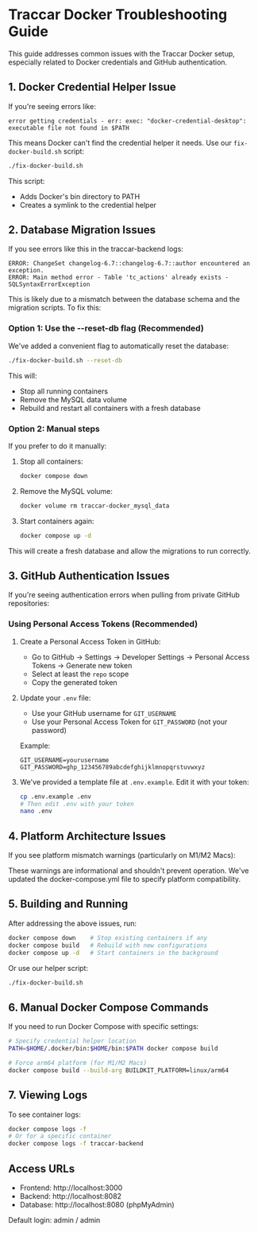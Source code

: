 # Traccar Docker Troubleshooting Guide

This guide addresses common issues with the Traccar Docker setup, especially related to Docker credentials and GitHub authentication.

## 1. Docker Credential Helper Issue

If you're seeing errors like:
```
error getting credentials - err: exec: "docker-credential-desktop": executable file not found in $PATH
```

This means Docker can't find the credential helper it needs. Use our `fix-docker-build.sh` script:

```bash
./fix-docker-build.sh
```

This script:
- Adds Docker's bin directory to PATH
- Creates a symlink to the credential helper

## 2. Database Migration Issues

If you see errors like this in the traccar-backend logs:
```
ERROR: ChangeSet changelog-6.7::changelog-6.7::author encountered an exception.
ERROR: Main method error - Table 'tc_actions' already exists - SQLSyntaxErrorException
```

This is likely due to a mismatch between the database schema and the migration scripts. To fix this:

### Option 1: Use the --reset-db flag (Recommended)

We've added a convenient flag to automatically reset the database:

```bash
./fix-docker-build.sh --reset-db
```

This will:
- Stop all running containers
- Remove the MySQL data volume
- Rebuild and restart all containers with a fresh database

### Option 2: Manual steps

If you prefer to do it manually:

1. Stop all containers:
   ```bash
   docker compose down
   ```

2. Remove the MySQL volume:
   ```bash
   docker volume rm traccar-docker_mysql_data
   ```

3. Start containers again:
   ```bash
   docker compose up -d
   ```

This will create a fresh database and allow the migrations to run correctly.

## 3. GitHub Authentication Issues

If you're seeing authentication errors when pulling from private GitHub repositories:

### Using Personal Access Tokens (Recommended)

1. Create a Personal Access Token in GitHub:
   - Go to GitHub → Settings → Developer Settings → Personal Access Tokens → Generate new token
   - Select at least the `repo` scope
   - Copy the generated token

2. Update your `.env` file:
   - Use your GitHub username for `GIT_USERNAME`
   - Use your Personal Access Token for `GIT_PASSWORD` (not your password)
   
   Example:
   ```
   GIT_USERNAME=yourusername
   GIT_PASSWORD=ghp_123456789abcdefghijklmnopqrstuvwxyz
   ```

3. We've provided a template file at `.env.example`. Edit it with your token:
   ```bash
   cp .env.example .env
   # Then edit .env with your token
   nano .env
   ```

## 4. Platform Architecture Issues

If you see platform mismatch warnings (particularly on M1/M2 Macs):

These warnings are informational and shouldn't prevent operation. We've updated the docker-compose.yml file to specify platform compatibility.

## 5. Building and Running

After addressing the above issues, run:

```bash
docker compose down    # Stop existing containers if any
docker compose build   # Rebuild with new configurations
docker compose up -d   # Start containers in the background
```

Or use our helper script:

```bash
./fix-docker-build.sh
```

## 6. Manual Docker Compose Commands

If you need to run Docker Compose with specific settings:

```bash
# Specify credential helper location
PATH=$HOME/.docker/bin:$HOME/bin:$PATH docker compose build

# Force arm64 platform (for M1/M2 Macs)
docker compose build --build-arg BUILDKIT_PLATFORM=linux/arm64
```

## 7. Viewing Logs

To see container logs:

```bash
docker compose logs -f
# Or for a specific container
docker compose logs -f traccar-backend
```

## Access URLs

- Frontend: http://localhost:3000
- Backend: http://localhost:8082
- Database: http://localhost:8080 (phpMyAdmin)

Default login: admin / admin
